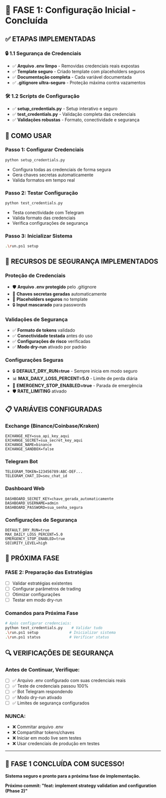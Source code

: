 # 🔧 FASE 1: Configuração Inicial - Concluída

## ✅ **ETAPAS IMPLEMENTADAS**

### 🔒 **1.1 Segurança de Credenciais**
- ✅ **Arquivo .env limpo** - Removidas credenciais reais expostas
- ✅ **Template seguro** - Criado template com placeholders seguros
- ✅ **Documentação completa** - Cada variável documentada
- ✅ **.gitignore ultra-seguro** - Proteção máxima contra vazamentos

### 🛠️ **1.2 Scripts de Configuração**
- ✅ **setup_credentials.py** - Setup interativo e seguro
- ✅ **test_credentials.py** - Validação completa das credenciais
- ✅ **Validações robustas** - Formato, conectividade e segurança

## 🚀 **COMO USAR**

### **Passo 1: Configurar Credenciais**
```bash
python setup_credentials.py
```
- Configura todas as credenciais de forma segura
- Gera chaves secretas automaticamente
- Valida formatos em tempo real

### **Passo 2: Testar Configuração**
```bash
python test_credentials.py
```
- Testa conectividade com Telegram
- Valida formato das credenciais
- Verifica configurações de segurança

### **Passo 3: Inicializar Sistema**
```bash
.\run.ps1 setup
```

## 🔐 **RECURSOS DE SEGURANÇA IMPLEMENTADOS**

### **Proteção de Credenciais**
- 🛡️ **Arquivo .env protegido** pelo .gitignore
- 🔑 **Chaves secretas geradas** automaticamente
- 🚫 **Placeholders seguros** no template
- 🔒 **Input mascarado** para passwords

### **Validações de Segurança**
- ✅ **Formato de tokens** validado
- ✅ **Conectividade testada** antes do uso
- ✅ **Configurações de risco** verificadas
- ✅ **Modo dry-run** ativado por padrão

### **Configurações Seguras**
- 🔒 **DEFAULT_DRY_RUN=true** - Sempre inicia em modo seguro
- 📊 **MAX_DAILY_LOSS_PERCENT=5.0** - Limite de perda diária
- 🚨 **EMERGENCY_STOP_ENABLED=true** - Parada de emergência
- 🛡️ **RATE_LIMITING** ativado

## 📋 **VARIÁVEIS CONFIGURADAS**

### **Exchange (Binance/Coinbase/Kraken)**
```env
EXCHANGE_KEY=sua_api_key_aqui
EXCHANGE_SECRET=sua_secret_key_aqui
EXCHANGE_NAME=binance
EXCHANGE_SANDBOX=false
```

### **Telegram Bot**
```env
TELEGRAM_TOKEN=123456789:ABC-DEF...
TELEGRAM_CHAT_ID=seu_chat_id
```

### **Dashboard Web**
```env
DASHBOARD_SECRET_KEY=chave_gerada_automaticamente
DASHBOARD_USERNAME=admin
DASHBOARD_PASSWORD=sua_senha_segura
```

### **Configurações de Segurança**
```env
DEFAULT_DRY_RUN=true
MAX_DAILY_LOSS_PERCENT=5.0
EMERGENCY_STOP_ENABLED=true
SECURITY_LEVEL=high
```

## 🎯 **PRÓXIMA FASE**

### **FASE 2: Preparação das Estratégias**
- [ ] Validar estratégias existentes
- [ ] Configurar parâmetros de trading
- [ ] Otimizar configurações
- [ ] Testar em modo dry-run

### **Comandos para Próxima Fase**
```bash
# Após configurar credenciais:
python test_credentials.py    # Validar tudo
.\run.ps1 setup              # Inicializar sistema
.\run.ps1 status             # Verificar status
```

## 🔍 **VERIFICAÇÕES DE SEGURANÇA**

### **Antes de Continuar, Verifique:**
- [ ] ✅ Arquivo .env configurado com suas credenciais reais
- [ ] ✅ Teste de credenciais passou 100%
- [ ] ✅ Bot Telegram respondendo
- [ ] ✅ Modo dry-run ativado
- [ ] ✅ Limites de segurança configurados

### **NUNCA:**
- ❌ Commitar arquivo .env
- ❌ Compartilhar tokens/chaves
- ❌ Iniciar em modo live sem testes
- ❌ Usar credenciais de produção em testes

---

## 🎉 **FASE 1 CONCLUÍDA COM SUCESSO!**

**Sistema seguro e pronto para a próxima fase de implementação.**

**Próximo commit: "feat: implement strategy validation and configuration (Phase 2)"**